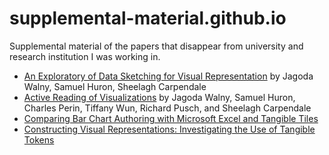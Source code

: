 # supplemental-material.github.io
Supplemental material of the papers that disappear from university and research institution I was working in.

* [An Exploratory of Data Sketching for Visual Representation](/Data-Sketching/) by Jagoda Walny, Samuel Huron, Sheelagh Carpendale
* [Active Reading of Visualizations](/Active-Reading-of-Visualizations/) by Jagoda Walny, Samuel Huron, Charles Perin, Tiffany Wun, Richard Pusch, and Sheelagh Carpendale
* [Comparing Bar Chart Authoring with Microsoft Excel and Tangible Tiles](/Comparing-excel-tiles/)
* [Constructing Visual Representations: Investigating the Use of Tangible Tokens](/Constructing/) 
